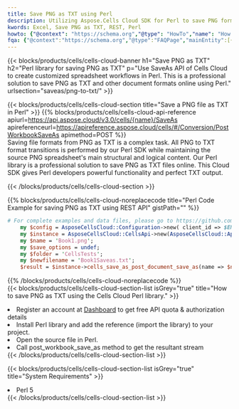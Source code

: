 ```yaml
---
title: Save PNG as TXT using Perl 
description: Utilizing Aspose.Cells Cloud SDK for Perl to save PNG format file as TXT format file. 
kwords: Excel, Save PNG as TXT, REST, Perl
howto: {"@context": "https://schema.org","@type": "HowTo","name": "How to save PNG as TXT using the Cells Cloud Perl library.","description": "How to save PNG as TXT using the Cells Cloud Perl library.","image": {"@type": "ImageObject"},"url": "/perl/saveas/png-to-txt/","step": [{ "@type": "HowToStep","name": "How to save PNG as TXT using the Cells Cloud Perl library. step 1", "image": {"@type": "ImageObject",},"url": "/perl/saveas/png-to-txt/","text": "Register an account at <a href='https://dashboard.aspose.cloud/'>Dashboard</a> to get free API quota & authorization details",},{ "@type": "HowToStep","name": "How to save PNG as TXT using the Cells Cloud Perl library. step 1", "image": {"@type": "ImageObject",},"url": "/perl/saveas/png-to-txt/","text": "Install Perl library and add the reference (import the library) to your project.",},{ "@type": "HowToStep","name": "How to save PNG as TXT using the Cells Cloud Perl library. step 1", "image": {"@type": "ImageObject",},"url": "/perl/saveas/png-to-txt/","text": "Open the source file in Perl.",},{ "@type": "HowToStep","name": "How to save PNG as TXT using the Cells Cloud Perl library. step 1", "image": {"@type": "ImageObject",},"url": "/perl/saveas/png-to-txt/","text": "Call post_workbook_save_as method to get the resultant stream",}, ],"supply": {"@type": "HowToSupply","name": "document"},"tool": [{"@type": "HowToTool","name": "VIM, Visual Studio Code, Eclipse"},{"@type": "HowToTool","name": "Aspose Cells"}],"totalTime": "PT6M"}
fqa: {"@context":"https://schema.org","@type":"FAQPage","mainEntity":[{"@type":"Question","name":"Why save file as other formats file in C# using REST API?","acceptedAnswer":{"@type":"Answer","text":"Documents are encoded in many ways, and some files may be incompatible with the software you use. To open and read such files, just save them as appropriate file formats.<br/><ol><li>Install .NET SDK and add the reference (import the library) to your project.</li><li>Open the source file in C# using REST API.</li><li>Call the PostWorkbookSaveAsRequest() method, passing an output filename with required extension.</li><li>Get the result of save as a separate file.</li></ol>"}},{"@type":"Question","name":"What file formats can I save as with your C# library?","acceptedAnswer":{"@type":"Answer","text":"We support a variety of file formats for conversion using .NET library, including XLSX, Excel, xls , PDF, CSV, HTML, Markdown, XML, PNG, JPG, TIFF, Json, TXT and many more."}},{"@type":"Question","name":"What is the maximum allowed file size for conversion using this .NET library?","acceptedAnswer":{"@type":"Answer","text":"There are no file size limits for format conversions using .NET library."}}]}
---
```



{{< blocks/products/cells/cells-cloud-banner h1="Save PNG as TXT" h2="Perl library for saving PNG as TXT" p="Use SaveAs API of Cells Cloud to create customized spreadsheet workflows in Perl. This is a professional solution to save PNG as TXT and other document formats online using Perl." urlsection="saveas/png-to-txt/" >}}

{{< blocks/products/cells/cells-cloud-section  title="Save a PNG file as TXT in Perl" >}}
{{% blocks/products/cells/cells-cloud-api-reference  apiurl=https://api.aspose.cloud/v3.0/cells/{name}/SaveAs  apireferenceurl=https://apireference.aspose.cloud/cells/#/Conversion/PostWorkbookSaveAs  apimethod=POST %}}
<br/>
Saving file formats from PNG as TXT is a complex task. All PNG to TXT format transitions is performed by our Perl SDK while maintaining the source PNG spreadsheet's main structural and logical content. Our Perl library is a professional solution to save PNG as TXT files online. This Cloud SDK gives Perl developers powerful functionality and perfect TXT output.

{{< /blocks/products/cells/cells-cloud-section >}}

{{% blocks/products/cells/cells-cloud-noreplacecode title="Perl Code Example for saving PNG as TXT using REST API" gistPath="" %}}
  
```perl
# For complete examples and data files, please go to https://github.com/aspose-cells-cloud/aspose-cells-cloud-perl/
    my $config = AsposeCellsCloud::Configuration->new( client_id => $ENV{'ProductClientId'}, client_secret => $ENV{'ProductClientSecret'});
    my $instance = AsposeCellsCloud::CellsApi->new(AsposeCellsCloud::ApiClient->new( $config));
    my $name = 'Book1.png';
    my $save_options = undef;
    my $folder = 'CellsTests';
    my $newfilename = 'Book1Saveas.txt';
    $result = $instance->cells_save_as_post_document_save_as(name => $name,save_options => $save_options, newfilename => $newfilename, folder => $folder);
```
  
{{% /blocks/products/cells/cells-cloud-noreplacecode  %}}
<br/>
{{< blocks/products/cells/cells-cloud-section-list isGrey="true"  title="How to save PNG as TXT using the Cells Cloud Perl library." >}}
<li>Register an account at <a href="https://dashboard.aspose.cloud/">Dashboard</a> to get free API quota & authorization details</li>
<li>Install Perl library and add the reference (import the library) to your project.</li>
<li>Open the source file in Perl.</li>
<li>Call post_workbook_save_as method to get the resultant stream</li>
{{< /blocks/products/cells/cells-cloud-section-list >}}

{{< blocks/products/cells/cells-cloud-section-list isGrey="true"  title="System Requirements" >}}
<li>Perl 5</li>
{{< /blocks/products/cells/cells-cloud-section-list >}}
